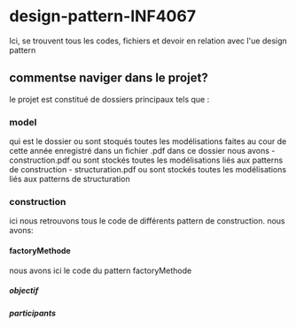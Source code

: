 # design-pattern-INF4067

Ici, se trouvent tous les codes, fichiers et devoir en relation avec l'ue design pattern

## commentse naviger dans le projet?

le projet est constitué de dossiers principaux tels que :

### model

qui est le dossier ou sont stoqués toutes les modélisations faites au cour de cette année enregistré dans un fichier .pdf
dans ce dossier nous avons - construction.pdf ou sont stockés toutes les modélisations liés aux patterns de construction - structuration.pdf ou sont stockés toutes les modélisations liés aux patterns de structuration

### construction

ici nous retrouvons tous le code de différents pattern de construction. nous avons:

#### factoryMethode

nous avons ici le code du pattern factoryMethode

##### objectif

##### participants
